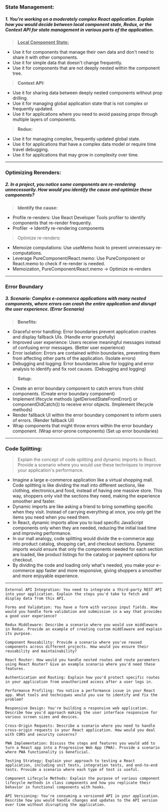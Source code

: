 ### State Management: 
##### 1. You're working on a moderately complex React application. Explain how you would decide between local component state, Redux, or the Context API for state management in various parts of the application.
> <u>**Local Component State:**</u>
  - Use it for components that manage their own data and don't need to share it with other components.
  - Use it for simple data that doesn't change frequently.
  - Use it for components that are not deeply nested within the component tree.

> **Context API:**
  - Use it for sharing data between deeply nested components without prop drilling.
  - Use it for managing global application state that is not complex or frequently updated.
  - Use it for applications where you need to avoid passing props through multiple layers of components.

> **Redux:**
  - Use it for managing complex, frequently updated global state.
  - Use it for applications that have a complex data model or require time travel debugging.
  - Use it for applications that may grow in complexity over time.
---
### Optimizing Rerenders: 
##### 2. In a project, you notice some components are re-rendering unnecessarily. How would you identify the cause and optimize these components?
> **Identify the cause:**
  - Profile re-renders: Use React Developer Tools profiler to identify components that re-render frequently.
  - Profiler → Identify re-rendering components

> Optimize re-renders:
  - Memoize computations: Use useMemo hook to prevent unnecessary re-computations.
  - Leverage PureComponent/React.memo: Use PureComponent or React.memo to check if re-render is needed.
  - Memoization, PureComponent/React.memo → Optimize re-renders
---
### Error Boundary
##### 3. Scenario: Complex e-commerce applications with many nested components, where errors can crash the entire application and disrupt the user experience. (Error Scenario)

> **Benefits:**

  - Graceful error handling: Error boundaries prevent application crashes and display fallback UIs. (Handle error gracefully)
  - Improved user experience: Users receive meaningful messages instead of confusing error messages. (Better user experience)
  - Error isolation: Errors are contained within boundaries, preventing them from affecting other parts of the application. (Isolate errors)
  - Debugging and logging: Error boundaries allow for logging and error analysis to identify and fix root causes. (Debugging and logging)
    
> **Setup:**
  - Create an error boundary component to catch errors from child components. (Create error boundary component)
  - Implement lifecycle methods (getDerivedStateFromError() or componentDidCatch()) to receive error objects. (Implement lifecycle methods)
  - Render fallback UI within the error boundary component to inform users of errors. (Render fallback UI)
  - Wrap components that might throw errors within the error boundary component. (Wrap error-prone components) (Set up error boundaries)
---
### Code Splitting: 
> Explain the concept of code splitting and dynamic imports in React. Provide a scenario where you would use these techniques to improve your application's performance.
  - Imagine a large e-commerce application like a virtual shopping mall. Code splitting is like dividing the mall into different sections, like clothing, electronics,and food, instead of having one massive store. This way, shoppers only visit the sections they need, making the experience smoother and faster.
  - Dynamic imports are like asking a friend to bring something specific when they visit. Instead of carrying everything at once, you only get the items you need when you need them.
  - In React, dynamic imports allow you to load specific JavaScript components only when they are needed, reducing the initial load time and improving performance.
  - In our mall analogy, code splitting would divide the e-commerce app into product catalog, shopping cart, and checkout sections. Dynamic imports would ensure that only the components needed for each section are loaded, like product listings for the catalog or payment options for checkout.
  - By dividing the code and loading only what's needed, you make your e-commerce app faster and more responsive, giving shoppers a smoother and more enjoyable experience.
---
```
External API Integration: You need to integrate a third-party REST API into your application. Explain the steps you'd take to fetch and display data from this API.

Forms and Validation: You have a form with various input fields. How would you handle form validation and submission in a way that provides a good user experience?

Redux Middleware: Describe a scenario where you would use middleware in Redux. Provide an example of creating custom middleware and explain its purpose.

Component Reusability: Provide a scenario where you've reused components across different projects. How would you ensure their reusability and maintainability?

React Router: How would you handle nested routes and route parameters using React Router? Give an example scenario where you'd need these features.

Authentication and Routing: Explain how you'd protect specific routes in your application from unauthorized access after a user logs in.

Performance Profiling: You notice a performance issue in your React app. What tools and techniques would you use to identify and fix the problem?

Responsive Design: You're building a responsive web application. Describe how you'd approach making the user interface responsive for various screen sizes and devices.

Cross-Origin Requests: Describe a scenario where you need to handle cross-origin requests in your React application. How would you deal with CORS and security concerns?

PWA Implementation: Discuss the steps and features you would add to turn a React app into a Progressive Web App (PWA). Provide a scenario where PWA functionality is beneficial.

Testing Strategy: Explain your approach to testing a React application, including unit tests, integration tests, and end-to-end tests. Provide a scenario where each type of test is useful.

Component Lifecycle Methods: Explain the purpose of various component lifecycle methods in class components and how you replicate their behavior in functional components with hooks.

API Versioning: You're consuming a versioned API in your application. Describe how you would handle changes and updates to the API version over time without disrupting the application.

```
